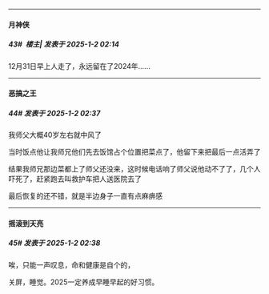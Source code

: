 ﻿
*****

####  月神侠  
##### 43#         楼主| 发表于 2025-1-2 02:14

12月31日早上人走了，永远留在了2024年……


*****

####  恶搞之王  
##### 44#       发表于 2025-1-2 02:37

我师父大概40岁左右就中风了

当时饭点他让我师兄他们先去饭馆占个位置把菜点了，他留下来把最后一点活弄了

结果我师兄那边菜都上了师父还没来，这时候电话响了师父说他动不了了，几个人吓死了，赶紧跑去叫救护车把人送医院去了

最后恢复的还不错，就是半边身子一直有点麻痹感

*****

####  摇滚到天亮  
##### 45#       发表于 2025-1-2 02:38

唉，只能一声叹息，命和健康是自个的，

关屏，睡觉。2025一定养成早睡早起的好习惯。

